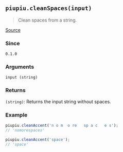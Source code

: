 ## `piupiu.cleanSpaces(input)`
> Clean spaces from a string.

[Source](https://github.com/thomasbrodusch/piupiu/blob/develop/src/sanitizers/cleanSpaces.ts)

### Since
`0.1.0`

### Arguments
`input (string)`

### Returns
`(string)`: Returns the input string without spaces.


### Example
```javascript
piupiu.cleanAccent('n o m  o re   sp a c   e s'); 
// 'nomorespaces'
```
```javascript
piupiu.cleanAccent('space');
// 'space'
```


